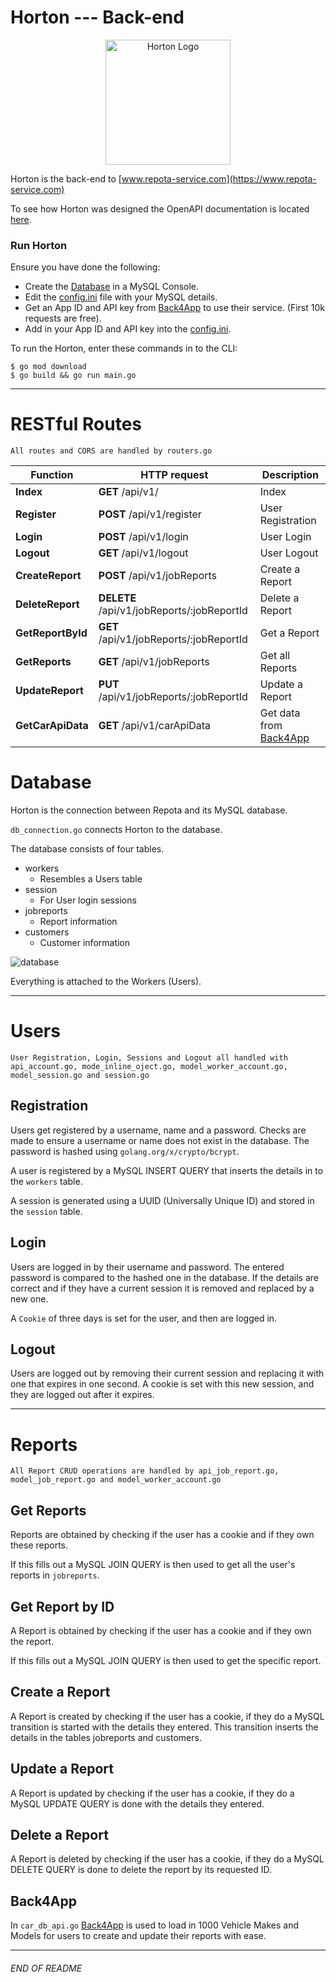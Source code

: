 # Horton --- Back-end

<p align="center"><img src="https://raw.githubusercontent.com/johnshields/Repota-App/main/horton/favicon.ico"
alt="Horton Logo" width="200" height="200"/>
</p>

Horton is the back-end to [www.repota-service.com](https://www.repota-service.com)

To see how Horton was designed the OpenAPI documentation is located [here](https://johnshields.github.io/horton.api.doc).

### Run Horton

Ensure you have done the following:

* Create the [Database](https://github.com/johnshields/Repota-App/blob/main/database/REPOTA_DB.sql) in a MySQL Console.
* Edit the [config.ini](https://github.com/johnshields/Repota-App/blob/main/horton/go/config/config.ini) file with your MySQL details.
* Get an App ID and API key from [Back4App](https://www.back4app.com/database/back4app/car-make-model-dataset) to use their service. (First 10k requests are free).
* Add in your App ID and API key into the [config.ini](https://github.com/johnshields/Repota-App/tree/main/horton/go/config/config.ini).

To run the Horton, enter these commands in to the CLI:

```
$ go mod download
$ go build && go run main.go
```
***

# RESTful Routes
```
All routes and CORS are handled by routers.go
```

Function | HTTP request | Description
------------- | ------------- | -------------
**Index** | **GET** /api/v1/ | Index
**Register** | **POST** /api/v1/register | User Registration
**Login** | **POST** /api/v1/login | User Login
**Logout** | **GET** /api/v1/logout | User Logout
**CreateReport** | **POST** /api/v1/jobReports | Create a Report
**DeleteReport** | **DELETE** /api/v1/jobReports/:jobReportId | Delete a Report
**GetReportById** | **GET** /api/v1/jobReports/:jobReportId | Get a Report
**GetReports** | **GET** /api/v1/jobReports | Get all Reports
**UpdateReport** | **PUT** /api/v1/jobReports/:jobReportId| Update a Report
**GetCarApiData** | **GET** /api/v1/carApiData | Get data from [Back4App](https://www.back4app.com/database/back4app/car-make-model-dataset)


# Database
Horton is the connection between Repota and its MySQL database.

`db_connection.go` connects Horton to the database.

The database consists of four tables.

* workers
    - Resembles a Users table
* session
    - For User login sessions
* jobreports
    - Report information
* customers
    - Customer information

![database](https://github.com/johnshields/Repota-App/blob/main/database/repotadb_UML.png?raw=true)

Everything is attached to the Workers (Users).

***

# Users
```
User Registration, Login, Sessions and Logout all handled with api_account.go, mode_inline_oject.go, model_worker_account.go, model_session.go and session.go
```

## Registration
Users get registered by a username, name and a password. Checks are made to ensure a username or name does not exist in the database.
The password is hashed using `golang.org/x/crypto/bcrypt`.

A user is registered by a MySQL INSERT QUERY that inserts the details in to the `workers` table.

A session is generated using a UUID (Universally Unique ID) and stored in the `session` table.

## Login
Users are logged in by their username and password. The entered password is compared to the hashed one in the database.
If the details are correct and if they have a current session it is removed and replaced by a new one.

A `Cookie` of three days is set for the user, and then are logged in.

## Logout
Users are logged out by removing their current session and replacing it with one that expires in one
second. A cookie is set with this new session, and they are logged out after it expires.

***

# Reports
```
All Report CRUD operations are handled by api_job_report.go, model_job_report.go and model_worker_account.go
```

## Get Reports
Reports are obtained by checking if the user has a cookie and if they own these reports.

If this fills out a MySQL JOIN QUERY is then used to get all the user's reports in `jobreports`.

## Get Report by ID
A Report is obtained by checking if the user has a cookie and if they own the report.

If this fills out a MySQL JOIN QUERY is then used to get the specific report.

## Create a Report
A Report is created by checking if the user has a cookie,
if they do a MySQL transition is started with the details they entered.
This transition inserts the details in the tables jobreports and customers.

## Update a Report
A Report is updated by checking if the user has a cookie,
if they do a MySQL UPDATE QUERY is done with the details they entered.

## Delete a Report
A Report is deleted by checking if the user has a cookie,
if they do a MySQL DELETE QUERY is done to delete the report by its requested ID.

## Back4App
In `car_db_api.go` [Back4App](https://www.back4app.com/database/back4app/car-make-model-dataset)
is used to load in 1000 Vehicle Makes and Models for users to create and update their reports with ease.

***
###### END OF README
